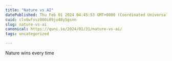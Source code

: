 ```yaml
---
title: "Nature vs AI"
datePublished: Thu Feb 01 2024 04:45:53 GMT+0000 (Coordinated Universal Time)
cuid: clv8wfsvz000i09ju48y5gsnn
slug: nature-vs-ai
canonical: https://quni.io/2024/01/31/nature-vs-ai/
tags: uncategorized

---
```


Nature wins every time
